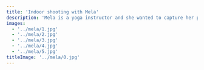 ```yaml
---
title: 'Indoor shooting with Mela'
description: 'Mela is a yoga instructor and she wanted to capture her passion for yoga in a photo shoot. '
images:
  - '../mela/1.jpg'
  - '../mela/2.jpg'
  - '../mela/3.jpg'
  - '../mela/4.jpg'
  - '../mela/5.jpg'
titleImage: '../mela/0.jpg'
---
```

